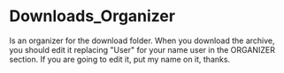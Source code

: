 # Downloads_Organizer
Is an organizer for the download folder.
When you download the archive, you should edit it replacing "User" for your name user in the ORGANIZER section.
If you are going to edit it, put my name on it, thanks.
